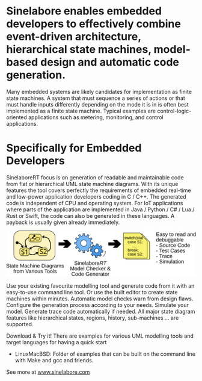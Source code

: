 # Sinelabore enables embedded developers to effectively combine event-driven architecture, hierarchical state machines, model-based design and automatic code generation.

Many embedded systems are likely candidates for implementation as finite state machines. A system that must sequence a series of actions or that must handle inputs differently depending on the mode it is in is often best implemented as a finite state machine. Typical examples are control-logic-oriented applications such as metering, monitoring, and control applications.

# Specifically for Embedded Developers

SinelaboreRT focus is on generation of readable and maintainable code from flat or hierarchical UML state machine diagrams. With its unique features the tool covers perfectly the requirements of embedded real-time and low-power application developers coding in C / C++. The generated code is independent of CPU and operating system. For IoT applications where parts of the application are implemented in Java / Python / C# / Lua / Rust or Swift, the code can also be generated in these languages. A payback is usually given already immediately.

![Image showing to sinelabore works from model to code](sinelabore_working_principle.svg)

Use your existing favourite modelling tool and generate code from it with an easy-to-use command line tool. Or use the built editor to create state machines within minutes. Automatic model checks warn from design flaws. Configure the generation process according to your needs. Simulate your model. Generate trace code automatically if needed. All major state diagram features like hierarchical states, regions, history, sub-machines … are supported.

Download & Try it! There are examples for various UML modelling tools and target languages for having a quick start

- LinuxMacBSD: Folder of examples that can be built on the command line with Make and gcc and friends.

See more at www.sinelabore.com
